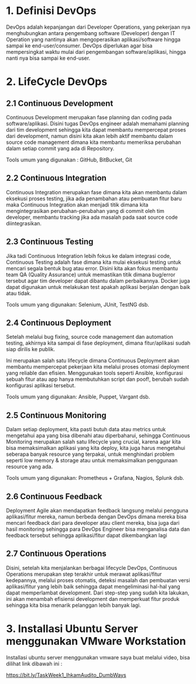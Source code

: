 # 1. Definisi DevOps

DevOps adalah kepanjangan dari Developer Operations, yang pekerjaan nya menghubungkan antara pengembang software (Developer) dengan IT Operation yang nantinya akan mengoperasikan aplikasi/software hingga sampai ke end-user/consumer. DevOps diperlukan agar bisa mempersingkat waktu mulai dari pengembangan software/aplikasi, hingga nanti nya bisa sampai ke end-user.

# 2. LifeCycle DevOps
 

## 2.1 Continuous Development
Continuous Development merupakan fase planning dan coding pada software/aplikasi. Disini tugas DevOps engineer adalah memahami planning dari tim development sehingga kita dapat membantu mempercepat proses dari development, namun disini kita akan lebih aktif membantu dalam source code management dimana kita membantu memeriksa perubahan dalam setiap  commit yang ada di Repository.

Tools umum yang digunakan : GitHub, BitBucket, Git


## 2.2 Continuous Integration
Continuous Integration merupakan fase dimana kita akan membantu dalam eksekusi proses testing, jika ada penambahan atau pembuatan fitur baru maka Continuous Integration akan menjadi titik dimana kita mengintegrasikan perubahan-perubahan yang di commit oleh tim developer, membantu tracking jika ada masalah pada saat source code diintegrasikan. 


## 2.3 Continuous Testing
Jika tadi Continuous Integration lebih fokus ke dalam integrasi code, Continuous Testing adalah fase dimana kita mulai eksekusi testing untuk mencari segala bentuk bug atau error. Disini kita akan fokus membantu team QA (Quality Assurance) untuk memastikan titik dimana bug/error tersebut agar tim developer dapat dibantu dalam perbaikannya. Docker juga dapat digunakan untuk melakukan test apakah aplikasi berjalan dengan baik atau tidak.

Tools umum yang digunakan: Selenium, JUnit, TestNG dsb. 


## 2.4 Continuous Deployment
Setelah melalui bug fixing, source code management dan automation testing, akhirnya kita sampai di fase deployment, dimana fitur/aplikasi sudah siap dirilis ke publik.

Ini merupakan salah satu lifecycle dimana Continuous Deployment akan membantu mempercepat pekerjaan kita melalui proses otomasi deployment yang reliable dan efisien. Menggunakan tools seperti Ansible, konfigurasi sebuah fitur atau app hanya membutuhkan script dan poof!, berubah sudah konfigurasi aplikasi tersebut.

Tools umum yang digunakan: Ansible, Puppet, Vargant dsb. 


## 2.5 Continuous Monitoring
Dalam setiap deployment, kita pasti butuh data atau metrics untuk mengetahui apa yang bisa dibenahi atau diperbaharui, sehingga Continuous Monitoring merupakan salah satu lifecycle yang crucial, karena agar kita  bisa memaksimalkan aplikasi yang kita deploy, kita juga harus mengetahui seberapa banyak resource yang terpakai, untuk menghindari problem seperti low memory & storage atau untuk memaksimalkan penggunaan resource yang ada. 

Tools umum yang digunakan: Prometheus + Grafana, Nagios, Splunk dsb. 


## 2.6 Continuous Feedback
Deployment Agile akan mendapatkan feedback langsung melalui pengguna aplikasi/fitur mereka, namun berbeda dengan DevOps dimana mereka bisa mencari feedback dari para developer atau client mereka, bisa juga dari hasil monitoring sehingga para DevOps Engineer bisa menganalisa data dan feedback tersebut sehingga aplikasi/fitur dapat dikembangkan lagi


## 2.7 Continuous Operations
Disini, setelah kita menjalankan berbagai lifecycle DevOps, Continuous Operations merupakan step terakhir untuk merawat aplikasi/fitur kedepannya, melalui proses otomatis, deteksi masalah dan pembuatan versi aplikasi/fitur yang lebih baik sehingga dapat mengeliminasi hal-hal yang dapat memperlambat development. Dari step-step yang sudah kita lakukan, ini akan menambah efisiensi development dan memperkuat fitur produk sehingga kita bisa menarik pelanggan lebih banyak lagi.


# 3. Installasi Ubuntu Server menggunakan VMware Workstation

Installasi ubuntu server menggunakan vmware saya buat melalui video, bisa dilihat link dibawah ini :

https://bit.ly/TaskWeek1_IhkamAudito_DumbWays
